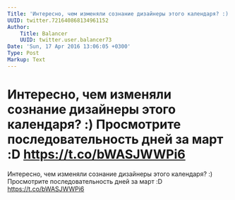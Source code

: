 ```yaml
---
Title: 'Интересно, чем изменяли сознание дизайнеры этого календаря? :) Просмотрите последовательность дней за март :D https://t.co/bWASJWWPi6'
UUID: twitter.721640868134961152
Author:
    Title: Balancer
    UUID: twitter.user.balancer73
Date: 'Sun, 17 Apr 2016 13:06:05 +0300'
Type: Post
Markup: Text
---
```


# Интересно, чем изменяли сознание дизайнеры этого календаря? :) Просмотрите последовательность дней за март :D https://t.co/bWASJWWPi6

Интересно, чем изменяли сознание дизайнеры этого календаря?
:) Просмотрите последовательность дней за март :D
https://t.co/bWASJWWPi6